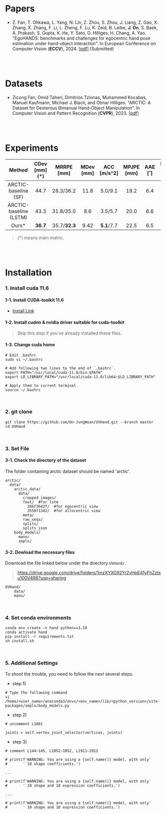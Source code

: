 # Papers

- Z. Fan, T. Ohkawa, L. Yang, N. Lin, Z. Zhou, S. Zhou, J. Liang, Z. Gao, X. Zhang, X. Zhang, F. Li, L. Zheng, F. Lu, K. Zeid, B. Leibe, **J. On**, S. Baek, A. Prakash, S. Gupta, K. He, Y. Sato, O. Hilliges, H. Chang, A. Yao. "EgoHANDS: benchmarks and challenges for egocentric hand pose estimation under hand-object interaction". In European Conference on Computer Vision (**ECCV**), 2024. [[pdf]](https://arxiv.org/pdf/2403.16428.pdf) (Submitted)

<br>
<br>

# Datasets

- Zicong Fan, Omid Taheri, Dimitrios Tzionas, Muhammed Kocabas, Manuel Kaufmann, Michael J. Black, and Otmar Hilliges. "ARCTIC: A Dataset for Dexterous Bimanual Hand-Object Manipulation". In Computer Vision and Pattern Recognition (**CVPR**), 2023.  [[pdf]](https://download.is.tue.mpg.de/arctic/arctic_april_24.pdf)

<br>
<br>


# Experiments

| Method                | CDev [mm] (*)     | MRRPE [mm]         | MDev [mm] | ACC [m/s^2]         | MPJPE [mm] | AAE [˚]  | Success Rate [%] |
|:---------------------:|:--------:|:-------------:|:----:|:-----------:|:-----:|:----:|:------------:|
| ARCTIC-baseline (SF)   | 44.7     | 28.3/36.2     | 11.8 | 5.0/9.1     | 19.2  | 6.4  | 53.9         |
| ARCTIC-baseline (LSTM) | 43.3     | 31.8/35.0     | 8.6  | 3.5/5.7     | 20.0  | 6.6  | 53.5         |
| Ours*                 | **36.7** | 35.7/**32.3** | 9.42 | **5.1**/7.7 | 22.5  | 6.5 | **63.9**     |

> (*) means main matric.

<br>
<br>

# Installation

### 1. Install cuda 11.6
#### 1-1. Install CUDA-toolkit 11.6

  - [Install Link](https://developer.nvidia.com/cuda-11-6-0-download-archive?target_os=Linux&target_arch=x[…]tion=Ubuntu&target_version=20.04&target_type=runfile_local)
  
#### 1-2. Install cudnn & nvidia driver suitable for cuda-toolkit

> Skip this step if you've already installed these files.

#### 1-3. Change cuda home

```
# Edit .bashrc
sudo vi ~/.bashrc

# Add following two lines to the end of `.bashrc`.
export PATH="/usr/local/cuda-11.0/bin:$PATH"
export LD_LIBRARY_PATH="/usr/local/cuda-11.0/lib64:$LD_LIBRARY_PATH"

# Apply them to current terminal
source ~/.bashrc
```

<br>

### 2. git clone

```
git clone https://github.com/On-JungWoan/UVHand.git --branch master
cd UVHand
```

<br>

### 3. Set File

#### 3-1. Check the directory of the dataset
The folder containing arctic dataset should be named 'arctic'.

```
arctic/
  data/
    arctic_data/
      data/
        cropped_images/
        feat/  #for lstm
          28bf3642f/  #for egocentric view
          3558f1342/  #for allocentric view
        meta/
        raw_seqs/
        splits/
        splits_json
    body_models/
      mano/
      smplx/
```

#### 3-2. Dowload the necessary files
Download the file linked below under the directory `UVHand/`.
> <https://drive.google.com/drive/folders/1mzXYXG92Yr2vHpE41yFhZztsu100V4R6?usp=sharing>

```
UVHand/
    data/
    mano/
```

<br>

### 4. Set conda environments

```
conda env create -n hand python==3.10
conda activate hand
pip install -r requirements.txt
sh install.sh
```

<br>

### 5. Additional Settings

To shoot the trouble, you need to follow the next several steps.

- step 1)

```
# Type the following command
vi /home/<user_name>/anaconda3/envs/<env_name>/lib/<python_version>/site-packages/smplx/body_models.py
```

- step 2)

```
# uncomment L1681

joints = self.vertex_joint_selector(vertices, joints)
```

- step 3)

```
# comment L144~145, L1051~1052, L1911~1912

# print(f'WARNING: You are using a {self.name()} model, with only'
#       ' 10 shape coefficients.')

...

# print(f'WARNING: You are using a {self.name()} model, with only'
#       ' 10 shape and 10 expression coefficients.')

...

# print(f'WARNING: You are using a {self.name()} model, with only'
#       ' 10 shape and 10 expression coefficients.')
```

